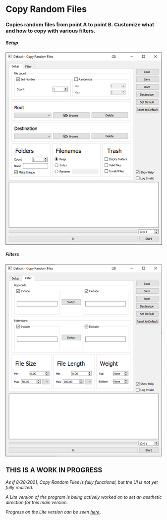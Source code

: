 # Copy Random Files

### Copies random files from point A to point B. Customize what and how to copy with various filters.

##### *Setup*

![Setup](readmeImages/Setup.png)

##### *Filters*

![Filter](readmeImages/Filter.png)

## THIS IS A WORK IN PROGRESS

*As if 8/28/2021, Copy Random Files is fully functional, but the UI is not yet fully realized.*

*A Lite version of the program is being actively worked on to set an aesthetic direction for this main version.*

*Progress on the Lite version can be seen [here](https://github.com/jang-w/Copy-Random-Files-Lite)*.